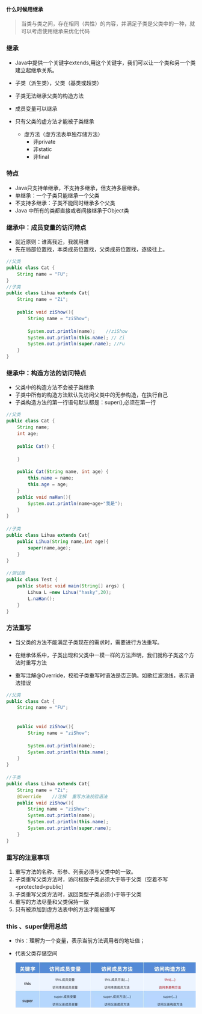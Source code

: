 #### 什么时候用继承

> 当类与类之间，存在相同（共性）的内容，并满足子类是父类中的一种，就可以考虑使用继承来优化代码


### 继承

- Java中提供一个关键字extends,用这个关键字，我们可以让一个类和另一个类建立起继承关系。

- 子类（派生类），父类（基类或超类） 

- 子类无法继承父类的构造方法

- 成员变量可以继承

- 只有父类的虚方法才能被子类继承 
  - 虚方法（虚方法表单独存储方法）
    - 非private
    - 非static
    - 非final

### 特点

- Java只支持单继承，不支持多继承，但支持多层继承。
- 单继承：一个子类只能继承一个父类
- 不支持多继承：子类不能同时继承多个父类
- Java 中所有的类都直接或者间接继承于Object类

### 继承中：成员变量的访问特点

- 就近原则：谁离我近，我就用谁
- 先在局部位置找，本类成员位置找，父类成员位置找，逐级往上。

```java
//父类
public class Cat {
    String name = "FU";    
}
//子类
public class Lihua extends Cat{
	String name = "Zi";

	public void ziShow(){
		String name = "ziShow";

		System.out.println(name);    //ziShow
		System.out.println(this.name); // Zi
		System.out.println(super.name); //Fu
	}
}

```

### 继承中：构造方法的访问特点

- 父类中的构造方法不会被子类继承
- 子类中所有的构造方法默认先访问父类中的无参构造，在执行自己
- 子类构造方法的第一行语句默认都是：super(),必须在第一行

```java
//父类
public class Cat {
    String name;
    int age;

    public Cat() {
        
    }

    public Cat(String name, int age) {
        this.name = name;
        this.age = age;
    }
    public void naHan(){
        System.out.println(name+age+"我是");
    }
}

//子类
public class Lihua extends Cat{
	public Lihua(String name,int age){
		super(name,age);
	}
}

//测试类
public class Test {
	public static void main(String[] args) {
		Lihua L =new Lihua("hasky",20);
		L.naHan();
	}
}
```



### 方法重写

- 当父类的方法不能满足子类现在的需求时，需要进行方法重写。

- 在继承体系中，子类出现和父类中一模一样的方法声明，我们就称子类这个方法时重写方法
- 重写注解@Override，校验子类重写时语法是否正确。如歌红波浪线，表示语法错误

```java
//父类
public class Cat {
    String name = "FU";
    
  
    public void ziShow(){
        String name = "ziShow";

        System.out.println(name);
        System.out.println(this.name);
    }
}

//子类
public class Lihua extends Cat{
	String name = "Zi";
	@Override    //注解  重写方法校验语法
	public void ziShow(){
		String name = "ziShow";
		System.out.println(name);
		System.out.println(this.name);
		System.out.println(super.name);
	}
}

```

### 重写的注意事项

1. 重写方法的名称、形参、列表必须与父类中的一致。
2. 子类重写父类方法时，访问权限子类必须大于等于父类（空着不写<protected<public）
3. 子类重写父类方法时，返回类型子类必须小于等于父类
4. 重写的方法尽量和父类保持一致
5. 只有被添加到虚方法表中的方法才能被重写



### this 、super使用总结

- this：理解为一个变量，表示当前方法调用者的地址值；

- 代表父类存储空间

    

    ![image-20231113142439801](\Java\note\image\this、super.png)











